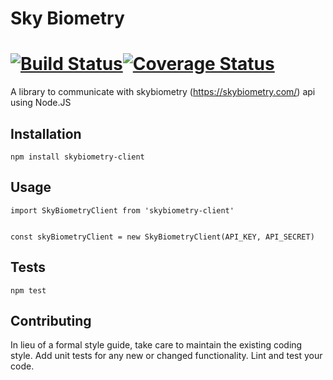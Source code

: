 # Sky Biometry

[![Build Status](https://travis-ci.org/rafaelcorreiapoli/skybiometry-client.svg?branch=master)](https://travis-ci.org/rafaelcorreiapoli/skybiometry-client)[![Coverage Status](https://coveralls.io/repos/github/rafaelcorreiapoli/skybiometry-client/badge.svg?branch=master)](https://coveralls.io/github/rafaelcorreiapoli/skybiometry-client?branch=master)
=========

A library to communicate with skybiometry (https://skybiometry.com/) api using Node.JS

## Installation

  `npm install skybiometry-client`

## Usage

    import SkyBiometryClient from 'skybiometry-client'


    const skyBiometryClient = new SkyBiometryClient(API_KEY, API_SECRET)




## Tests

  `npm test`

## Contributing

In lieu of a formal style guide, take care to maintain the existing coding style. Add unit tests for any new or changed functionality. Lint and test your code.
